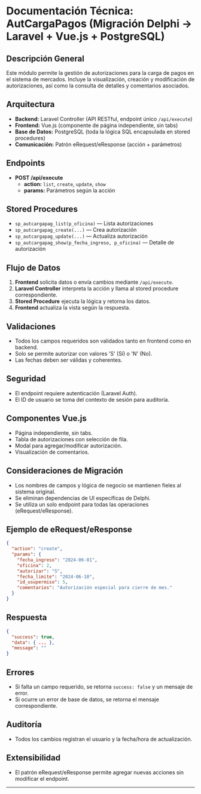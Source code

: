 # Documentación Técnica: AutCargaPagos (Migración Delphi → Laravel + Vue.js + PostgreSQL)

## Descripción General
Este módulo permite la gestión de autorizaciones para la carga de pagos en el sistema de mercados. Incluye la visualización, creación y modificación de autorizaciones, así como la consulta de detalles y comentarios asociados.

## Arquitectura
- **Backend:** Laravel Controller (API RESTful, endpoint único `/api/execute`)
- **Frontend:** Vue.js (componente de página independiente, sin tabs)
- **Base de Datos:** PostgreSQL (toda la lógica SQL encapsulada en stored procedures)
- **Comunicación:** Patrón eRequest/eResponse (acción + parámetros)

## Endpoints
- **POST /api/execute**
  - **action:** `list`, `create`, `update`, `show`
  - **params:** Parámetros según la acción

## Stored Procedures
- `sp_autcargapag_list(p_oficina)` — Lista autorizaciones
- `sp_autcargapag_create(...)` — Crea autorización
- `sp_autcargapag_update(...)` — Actualiza autorización
- `sp_autcargapag_show(p_fecha_ingreso, p_oficina)` — Detalle de autorización

## Flujo de Datos
1. **Frontend** solicita datos o envía cambios mediante `/api/execute`.
2. **Laravel Controller** interpreta la acción y llama al stored procedure correspondiente.
3. **Stored Procedure** ejecuta la lógica y retorna los datos.
4. **Frontend** actualiza la vista según la respuesta.

## Validaciones
- Todos los campos requeridos son validados tanto en frontend como en backend.
- Solo se permite autorizar con valores 'S' (Sí) o 'N' (No).
- Las fechas deben ser válidas y coherentes.

## Seguridad
- El endpoint requiere autenticación (Laravel Auth).
- El ID de usuario se toma del contexto de sesión para auditoría.

## Componentes Vue.js
- Página independiente, sin tabs.
- Tabla de autorizaciones con selección de fila.
- Modal para agregar/modificar autorización.
- Visualización de comentarios.

## Consideraciones de Migración
- Los nombres de campos y lógica de negocio se mantienen fieles al sistema original.
- Se eliminan dependencias de UI específicas de Delphi.
- Se utiliza un solo endpoint para todas las operaciones (eRequest/eResponse).

## Ejemplo de eRequest/eResponse
```json
{
  "action": "create",
  "params": {
    "fecha_ingreso": "2024-06-01",
    "oficina": 2,
    "autorizar": "S",
    "fecha_limite": "2024-06-10",
    "id_usupermiso": 5,
    "comentarios": "Autorización especial para cierre de mes."
  }
}
```

## Respuesta
```json
{
  "success": true,
  "data": { ... },
  "message": ""
}
```

## Errores
- Si falta un campo requerido, se retorna `success: false` y un mensaje de error.
- Si ocurre un error de base de datos, se retorna el mensaje correspondiente.

## Auditoría
- Todos los cambios registran el usuario y la fecha/hora de actualización.

## Extensibilidad
- El patrón eRequest/eResponse permite agregar nuevas acciones sin modificar el endpoint.

---
